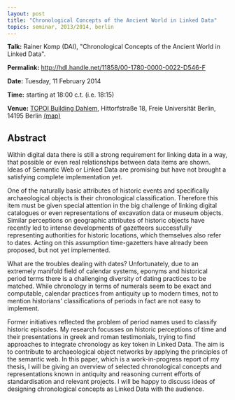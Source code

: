 ```yaml
---
layout: post
title: "Chronological Concepts of the Ancient World in Linked Data"
topics: seminar, 2013/2014, berlin
---
```


**Talk:** Rainer Komp (DAI), "Chronological Concepts of the Ancient World in Linked Data".

**Permalink:** <http://hdl.handle.net/11858/00-1780-0000-0022-D546-F>

**Date:** Tuesday, 11 February 2014

**Time:** starting at 18:00 c.t. (i.e. 18:15)

**Venue:** [TOPOI Building Dahlem](http://www.topoi.org/buildings/), Hittorfstraße 18, Freie Universität Berlin, 14195 Berlin [(map)](http://maps.google.de/maps?f=q&source=s_q&hl=de&geocode=&q=Topoi-Haus,+Hittorfstra%C3%9Fe+18,+Dahlem,+Berlin&sll=52.450923,13.282428&sspn=0.011639,0.020814&g=berlin+hittorfstra%C3%9Fe+18&ie=UTF8&ll=52.449641,13.283951&spn=0.011639,0.020814&t=h&z=16)

## Abstract

Within digital data there is still a strong requirement for linking data in a way, that possible or even real relationships between data items are shown. Ideas of Semantic Web or Linked Data are promising but have not brought a satisfying complete implementation yet.

One of the naturally basic attributes of historic events and specifically archaeological objects is their chronological classification. Therefore this item must be given special attention in the big challenge of linking digital catalogues or even representations of excavation data or museum objects. Similar perceptions on geographic attributes of historic objects have recently led to intense developments of gazetteers successfully representing authorities for historic locations, which themselves also refer to dates. Acting on this assumption time-gazetters have already been proposed, but not yet implemented.

What are the troubles dealing with dates? Unfortunately, due to an extremely manifold field of calendar systems, eponyms and historical period terms there is a challenging diversity of dating practices to be matched. While chronology in terms of numerals seem to be exact and computable, calendar practices from antiquity up to modern times, not to mention historians' classifications of periods in fact are not easy to implement.

Former initiatives reflected the problem of period names used to classify historic episodes. My research focusses on historic perceptions of time and their presentations in greek and roman testimonials, trying to find approaches to integrate chronology as key token in Linked Data. The aim is to contribute to archaeological object networks by applying the principles of the semantic web. In this paper, which is a work-in-progress report of my thesis, I will be giving an overview of selected chronological concepts and representations known in antiquity and reasoning current efforts of standardisation and relevant projects. I will be happy to discuss ideas of designing chronological concepts as Linked Data with the audience.